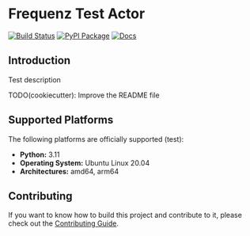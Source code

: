 # Frequenz Test Actor

[![Build Status](https://github.com/frequenz-floss/frequenz-actor-test/actions/workflows/ci.yaml/badge.svg)](https://github.com/frequenz-floss/frequenz-actor-test/actions/workflows/ci.yaml)
[![PyPI Package](https://img.shields.io/pypi/v/frequenz-actor-test)](https://pypi.org/project/frequenz-actor-test/)
[![Docs](https://img.shields.io/badge/docs-latest-informational)](https://frequenz-floss.github.io/frequenz-actor-test/)

## Introduction

Test description

TODO(cookiecutter): Improve the README file

## Supported Platforms

The following platforms are officially supported (test):

- **Python:** 3.11
- **Operating System:** Ubuntu Linux 20.04
- **Architectures:** amd64, arm64

## Contributing

If you want to know how to build this project and contribute to it, please
check out the [Contributing Guide](CONTRIBUTING.md).
